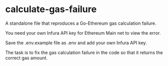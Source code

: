 # calculate-gas-failure
A standalone file that reproduces a Go-Ethereum gas calculation failure.

You need your own Infura API key for Ethereum Main net to view the error.

Save the .env.example file as .env and add your own Infura API key.

The task is to fix the gas calculation failure in the code so that it returns the correct gas amount.
